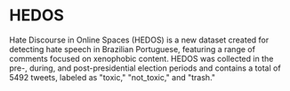 # HEDOS
Hate Discourse in Online Spaces (HEDOS) is a new dataset created for detecting hate speech in Brazilian Portuguese, featuring a range of comments focused on xenophobic content. HEDOS was collected in the pre-, during, and post-presidential election periods and contains a total of 5492 tweets, labeled as "toxic," "not_toxic," and "trash."

